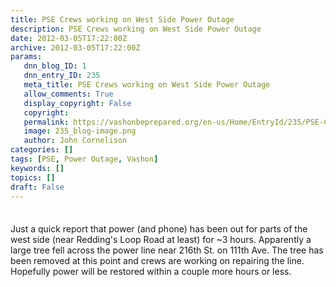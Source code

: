 ```yaml
---
title: PSE Crews working on West Side Power Outage
description: PSE Crews working on West Side Power Outage
date: 2012-03-05T17:22:00Z
archive: 2012-03-05T17:22:00Z
params:
   dnn_blog_ID: 1
   dnn_entry_ID: 235
   meta_title: PSE Crews working on West Side Power Outage
   allow_comments: True
   display_copyright: False
   copyright: 
   permalink: https://vashonbeprepared.org/en-us/Home/EntryId/235/PSE-Crews-working-on-West-Side-Power-Outage
   image: 235_blog-image.png
   author: John Cornelison
categories: []
tags: [PSE, Power Outage, Vashon]
keywords: []
topics: []
draft: False
---
```


<div class="wlWriterHeaderFooter" style="padding-bottom: 4px; margin: 0px; padding-left: 0px; padding-right: 0px; float: none; padding-top: 4px;"> </div>
<p>Just a quick report that power (and phone) has been out for parts of the west side (near Redding's Loop Road at least) for ~3 hours. Apparently a large tree fell across the power line near 216th St. on 111th Ave. The tree has been removed at this point and crews are working on repairing the line. Hopefully power will be restored within a couple more hours or less.</p>

